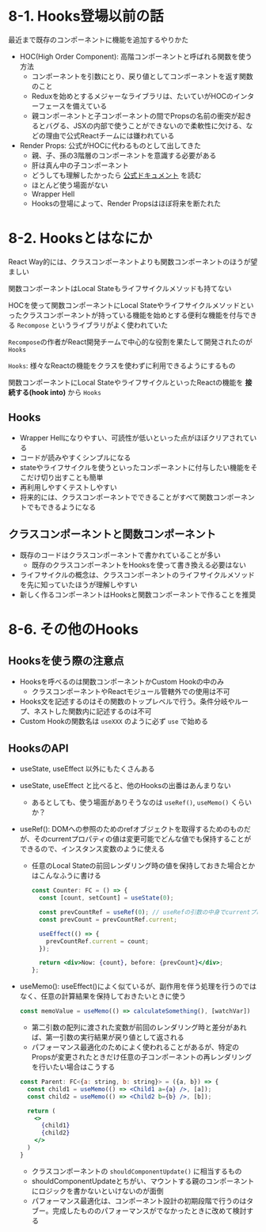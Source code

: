 # 8-1. Hooks登場以前の話

最近まで既存のコンポーネントに機能を追加するやりかた

- HOC(High Order Component): 高階コンポーネントと呼ばれる関数を使う方法
  - コンポーネントを引数にとり、戻り値としてコンポーネントを返す関数のこと
  - Reduxを始めとするメジャーなライブラリは、たいていがHOCのインターフェースを備えている
  - 親コンポーネントと子コンポーネントの間でPropsの名前の衝突が起きるとバグる、JSXの内部で使うことができないので柔軟性に欠ける、などの理由で公式Reactチームには嫌われている
- Render Props: 公式がHOCに代わるものとして出してきた
  - 親、子、孫の3階層のコンポーネントを意識する必要がある
  - 肝は真ん中の子コンポーネント
  - どうしても理解したかったら [公式ドキュメント](https://ja.reactjs.org/docs/render-props.html) を読む
  - ほとんど使う場面がない
  - Wrapper Hell
  - Hooksの登場によって、Render Propsはほぼ将来を断たれた

# 8-2. Hooksとはなにか
React Way的には、クラスコンポーネントよりも関数コンポーネントのほうが望ましい

関数コンポーネントはLocal Stateもライフサイクルメソッドも持てない

HOCを使って関数コンポーネントにLocal Stateやライフサイクルメソッドといったクラスコンポーネントが持っている機能を始めとする便利な機能を付与できる `Recompose` というライブラリがよく使われていた

`Recompose`の作者がReact開発チームで中心的な役割を果たして開発されたのが`Hooks`

`Hooks`: 様々なReactの機能をクラスを使わずに利用できるようにするもの

関数コンポーネントにLocal StateやライフサイクルといったReactの機能を **接続する(hook into)** から `Hooks`

## Hooks
- Wrapper Hellになりやすい、可読性が低いといった点がほぼクリアされている
- コードが読みやすくシンプルになる
- stateやライフサイクルを使うといったコンポーネントに付与したい機能をそこだけ切り出すことも簡単
- 再利用しやすくテストしやすい
- 将来的には、クラスコンポーネントでできることがすべて関数コンポーネントでもできるようになる


## クラスコンポーネントと関数コンポーネント
- 既存のコードはクラスコンポーネントで書かれていることが多い
  - 既存のクラスコンポーネントをHooksを使って書き換える必要はない
- ライフサイクルの概念は、クラスコンポーネントのライフサイクルメソッドを先に知っていたほうが理解しやすい
- 新しく作るコンポーネントはHooksと関数コンポーネントで作ることを推奨

# 8-6. その他のHooks

## Hooksを使う際の注意点
- Hooksを呼べるのは関数コンポーネントかCustom Hookの中のみ
  - クラスコンポーネントやReactモジュール管轄外での使用は不可
- Hooks文を記述するのはその関数のトップレベルで行う。条件分岐やループ、ネストした関数内に記述するのは不可
- Custom Hookの関数名は `useXXX` のように必ず `use` で始める

## HooksのAPI
- useState, useEffect 以外にもたくさんある
- useState, useEffect と比べると、他のHooksの出番はあんまりない
  - あるとしても、使う場面がありそうなのは `useRef()`, `useMemo()` くらいか？
- useRef(): DOMへの参照のためのrefオブジェクトを取得するためのものだが、そのcurrentプロパティの値は変更可能でどんな値でも保持することができるので、インスタンス変数のように使える
  - 任意のLocal Stateの前回レンダリング時の値を保持しておきた場合とかはこんなふうに書ける
    ```jsx
    const Counter: FC = () => {
      const [count, setCount] = useState(0);

      const prevCountRef = useRef(0); // useRefの引数の中身でcurrentプロパティの初期化
      const prevCount = prevCountRef.current;

      useEffect(() => {
        prevCountRef.current = count;
      });

      return <div>Now: {count}, before: {prevCount}</div>;
    };
    ```

- useMemo(): useEffect()によく似ているが、副作用を伴う処理を行うのではなく、任意の計算結果を保持しておきたいときに使う
  ```ts
  const memoValue = useMemo(() => calculateSomething(), [watchVar])
  ```
  - 第二引数の配列に渡された変数が前回のレンダリング時と差分があれば、第一引数の実行結果が戻り値として返される
  - パフォーマンス最適化のためによく使われることがあるが、特定のPropsが変更されたときだけ任意の子コンポーネントの再レンダリングを行いたい場合はこうする
  ```jsx
  const Parent: FC<{a: string, b: string}> = ({a, b}) => {
    const child1 = useMemo(() => <Child1 a={a} />, [a]);
    const child2 = useMemo(() => <Child2 b={b} />, [b]);

    return (
      <>
        {child1}
        {child2}
      </>
    )
  }
  ```
  - クラスコンポーネントの `shouldComponentUpdate()` に相当するもの
  - shouldComponentUpdateとちがい、マウントする親のコンポーネントにロジックを書かないといけないのが面倒
  - パフォーマンス最適化は、コンポーネント設計の初期段階で行うのはタブー。完成したもののパフォーマンスがでなかったときに改めて検討する
